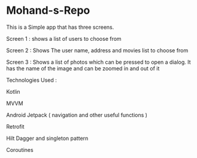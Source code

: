 # Mohand-s-Repo

This is a Simple app that has three screens.


Screen 1 : shows a list of users to choose from 


Screen 2 : Shows The user name, address and movies list to choose from


Screen 3 : Shows a list of photos which can be pressed to open a dialog. It has the name of the image and can be zoomed in and out of it 


Technologies Used :

Kotlin

MVVM

Android Jetpack ( navigation and other useful functions )

Retrofit

Hilt Dagger and singleton pattern

Coroutines
